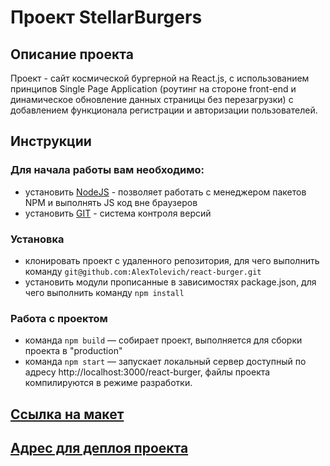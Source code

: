 # Проект StellarBurgers

## Описание проекта

Проект - сайт космической бургерной на React.js, с использованием принципов Single Page Application (роутинг на стороне front-end и
динамическое обновление данных страницы без перезагрузки) с добавлением функционала регистрации и авторизации
пользователей.

## Инструкции

### Для начала работы вам необходимо:

- установить [NodeJS](https://nodejs.org/en/) - позволяет работать с менеджером пакетов NPM и выполнять JS код вне
  браузеров
- установить [GIT](https://git-scm.com/) - система контроля версий

### Установка

- клонировать проект с удаленного репозитория, для чего выполнить
  команду `git@github.com:AlexTolevich/react-burger.git`
- установить модули прописанные в зависимостях package.json, для чего выполнить команду `npm install`

### Работа с проектом

- команда `npm build` — собирает проект, выполняется для сборки проекта в "production"
- команда `npm start` — запускает локальный сервер доступный по адресу http://localhost:3000/react-burger, файлы проекта
  компилируются в режиме разработки.

## [Ссылка на макет](https://www.figma.com/file/zFGN2O5xktHl9VmoOieq5E/React-_-%D0%9F%D1%80%D0%BE%D0%B5%D0%BA%D1%82%D0%BD%D1%8B%D0%B5-%D0%B7%D0%B0%D0%B4%D0%B0%D1%87%D0%B8_external_link?node-id=0%3A1)

## [Адрес для деплоя проекта](https://alextolevich.github.io/react-burger)

